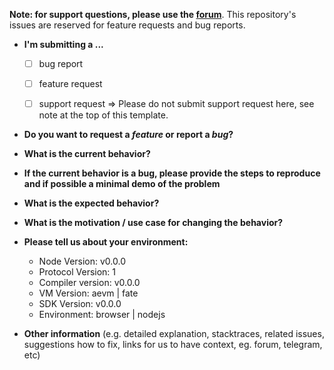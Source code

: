 **Note: for support questions, please use the [forum](https://forum.aeternity.com)**. This repository's issues are reserved for feature requests and bug reports.

* **I'm submitting a ...**
  - [ ] bug report
  - [ ] feature request
  - [ ] support request => Please do not submit support request here, see note at the top of this template.


* **Do you want to request a *feature* or report a *bug*?**

* **What is the current behavior?**

* **If the current behavior is a bug, please provide the steps to reproduce and if possible a minimal demo of the problem**

* **What is the expected behavior?**

* **What is the motivation / use case for changing the behavior?**

* **Please tell us about your environment:**
  
  - Node Version: v0.0.0
  - Protocol Version: 1
  - Compiler version: v0.0.0
  - VM Version: aevm | fate
  - SDK Version: v0.0.0
  - Environment: browser | nodejs


* **Other information** (e.g. detailed explanation, stacktraces, related issues, suggestions how to fix, links for us to have context, eg. forum, telegram, etc)
